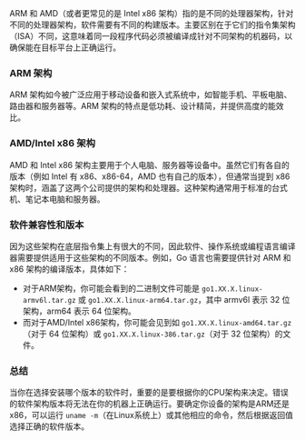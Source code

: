 ARM 和 AMD（或者更常见的是 Intel x86 架构）指的是不同的处理器架构，针对不同的处理器架构，软件需要有不同的构建版本。主要区别在于它们的指令集架构（ISA）不同，这意味着同一段程序代码必须被编译成针对不同架构的机器码，以确保能在目标平台上正确运行。

### ARM 架构
ARM 架构如今被广泛应用于移动设备和嵌入式系统中，如智能手机、平板电脑、路由器和服务器等。ARM 架构的特点是低功耗、设计精简，并提供高度的能效比。

### AMD/Intel x86 架构
AMD 和 Intel x86 架构主要用于个人电脑、服务器等设备中。虽然它们有各自的版本（例如 Intel 有 x86、x86-64，AMD 也有自己的版本），但通常当提到 x86 架构时，涵盖了这两个公司提供的架构和处理器。这种架构通常用于标准的台式机、笔记本电脑和服务器。

### 软件兼容性和版本
因为这些架构在底层指令集上有很大的不同，因此软件、操作系统或编程语言编译器需要提供适用于这些架构的不同版本。例如，Go 语言也需要提供针对 ARM 和 x86 架构的编译版本，具体如下：

- 对于ARM架构，你可能会看到的二进制文件可能是 `go1.XX.X.linux-armv6l.tar.gz` 或 `go1.XX.X.linux-arm64.tar.gz`，其中 armv6l 表示 32 位架构，arm64 表示 64 位架构。
- 而对于AMD/Intel x86架构，你可能会见到如 `go1.XX.X.linux-amd64.tar.gz`（对于 64 位架构）或 `go1.XX.X.linux-386.tar.gz`（对于 32 位架构）的文件。

### 总结
当你在选择安装哪个版本的软件时，重要的是要根据你的CPU架构来决定。错误的软件架构版本将无法在你的机器上正确运行。要确定你设备的架构是ARM还是x86，可以运行 `uname -m`（在Linux系统上）或其他相应的命令，然后根据返回值选择正确的软件版本。